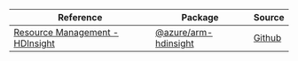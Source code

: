 | Reference | Package | Source |
|---|---|---|
|[Resource Management - HDInsight](arm-hdinsight-readme)|[@azure/arm-hdinsight](https://www.npmjs.com/package/@azure/arm-hdinsight)|[Github](https://github.com/Azure/azure-sdk-for-js/blob/main/sdk/hdinsight/arm-hdinsight)|
